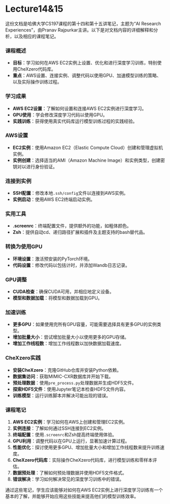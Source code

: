 # Lecture14&15

这份文档是哈佛大学CS197课程的第十四和第十五讲笔记，主题为“AI Research Experiences”，由Pranav Rajpurkar主讲。以下是对文档内容的详细解释和分析，以及相应的课程笔记。

### 课程概述
- **目标**：学习如何在AWS EC2实例上设置、优化和进行深度学习训练，特别使用CheXzero代码库。
- **重点**：AWS设置、连接实例、调整代码以使用GPU、加速模型训练的策略、以及实际操作训练过程。

### 学习成果
- **AWS EC2设置**：了解如何设置和连接AWS EC2实例进行深度学习。
- **GPU使用**：学会修改深度学习代码以使用GPU。
- **实践训练**：获得使用真实代码库运行模型训练过程的实践经验。

### AWS设置
- **EC2实例**：使用Amazon EC2（Elastic Compute Cloud）创建和管理虚拟机实例。
- **实例创建**：选择适当的AMI（Amazon Machine Image）和实例类型，创建密钥对以进行身份验证。

### 连接到实例
- **SSH配置**：修改本地`.ssh/config`文件以连接到AWS实例。
- **实例启动**：使用AWS EC2终端启动实例。

### 实用工具
- **.screenrc**：终端配置文件，提供额外的功能，如粗体颜色。
- **Zsh**：提供自动cd、递归路径扩展和插件及主题支持的bash替代品。

### 转换为使用GPU
- **环境设置**：激活预安装的PyTorch环境。
- **代码设置**：修改代码以包括计时，并添加Wandb日志记录。

### GPU调整
- **CUDA检查**：确保CUDA可用，并相应地定义设备。
- **模型和数据加载**：将模型和数据加载到GPU。

### 加速训练
- **更多GPU**：如果使用完所有GPU容量，可能需要选择具有更多GPU的实例类型。
- **增加批量大小**：尝试增加批量大小以使用更多的GPU存储。
- **增加工作线程数**：增加工作线程数以加快数据加载速度。

### CheXzero实践
- **安装CheXzero**：克隆GitHub仓库并安装Python依赖。
- **数据集访问**：获取MIMIC-CXR数据库并开始下载。
- **预处理数据**：使用`pre_process.py`处理数据并生成HDF5文件。
- **探索HDF5文件**：使用Jupyter笔记本检查HDF5文件内容。
- **训练模型**：运行训练脚本并解决可能出现的错误。

### 课程笔记
1. **AWS EC2实例**：学习如何在AWS上创建和管理EC2实例。
2. **实例连接**：了解如何通过SSH连接到EC2实例。
3. **终端配置**：使用`.screenrc`和Zsh提高终端使用体验。
4. **GPU利用**：调整代码以在GPU上运行，显著加速计算过程。
5. **性能优化**：探讨使用更多GPU、增加批量大小和增加工作线程数来提升训练速度。
6. **CheXzero代码库**：实际操作CheXzero代码库，进行模型训练和零样本评估。
7. **数据预处理**：了解如何预处理数据并使用HDF5文件格式。
8. **错误解决**：学习如何解决常见的深度学习训练中的错误。

通过这些笔记，学生应该能够对如何在AWS EC2实例上进行深度学习训练有一个基本的了解，并能够开始应用这些技能来提高他们的模型训练效率。